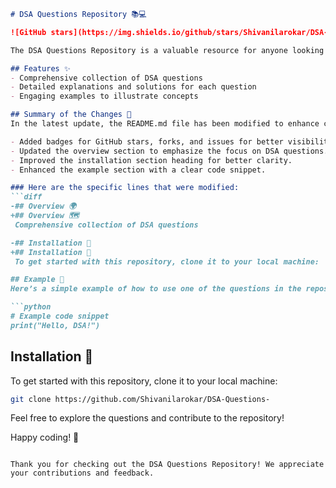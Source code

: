 ```markdown
# DSA Questions Repository 📚💻

![GitHub stars](https://img.shields.io/github/stars/Shivanilarokar/DSA-Questions-?style=social) ![GitHub forks](https://img.shields.io/github/forks/Shivanilarokar/DSA-Questions-?style=social) ![GitHub issues](https://img.shields.io/github/issues/Shivanilarokar/DSA-Questions-)

The DSA Questions Repository is a valuable resource for anyone looking to improve their understanding of data structures and algorithms through practical questions and solutions.

## Features ✨
- Comprehensive collection of DSA questions
- Detailed explanations and solutions for each question
- Engaging examples to illustrate concepts

## Summary of the Changes 📝
In the latest update, the README.md file has been modified to enhance clarity and presentation. The following changes were made:

- Added badges for GitHub stars, forks, and issues for better visibility.
- Updated the overview section to emphasize the focus on DSA questions.
- Improved the installation section heading for better clarity.
- Enhanced the example section with a clear code snippet.

### Here are the specific lines that were modified:
```diff
-## Overview 🌍
+## Overview 🗺️
 Comprehensive collection of DSA questions

-## Installation 🚩
+## Installation 🚀
 To get started with this repository, clone it to your local machine:

## Example 🤖
Here’s a simple example of how to use one of the questions in the repository:

```python
# Example code snippet
print("Hello, DSA!")
```

## Installation 🚀
To get started with this repository, clone it to your local machine:

```bash
git clone https://github.com/Shivanilarokar/DSA-Questions-
```

Feel free to explore the questions and contribute to the repository!

Happy coding! 🎉
```

Thank you for checking out the DSA Questions Repository! We appreciate your contributions and feedback.
```